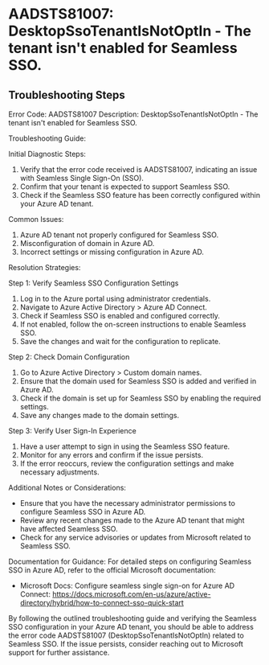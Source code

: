 
# AADSTS81007: DesktopSsoTenantIsNotOptIn - The tenant isn't enabled for Seamless SSO.


## Troubleshooting Steps
Error Code: AADSTS81007
Description: DesktopSsoTenantIsNotOptIn - The tenant isn't enabled for Seamless SSO.

Troubleshooting Guide:

Initial Diagnostic Steps:
1. Verify that the error code received is AADSTS81007, indicating an issue with Seamless Single Sign-On (SSO).
2. Confirm that your tenant is expected to support Seamless SSO.
3. Check if the Seamless SSO feature has been correctly configured within your Azure AD tenant.

Common Issues:
1. Azure AD tenant not properly configured for Seamless SSO.
2. Misconfiguration of domain in Azure AD.
3. Incorrect settings or missing configuration in Azure AD.

Resolution Strategies:

Step 1: Verify Seamless SSO Configuration Settings
1. Log in to the Azure portal using administrator credentials.
2. Navigate to Azure Active Directory > Azure AD Connect.
3. Check if Seamless SSO is enabled and configured correctly.
4. If not enabled, follow the on-screen instructions to enable Seamless SSO.
5. Save the changes and wait for the configuration to replicate.

Step 2: Check Domain Configuration
1. Go to Azure Active Directory > Custom domain names.
2. Ensure that the domain used for Seamless SSO is added and verified in Azure AD.
3. Check if the domain is set up for Seamless SSO by enabling the required settings.
4. Save any changes made to the domain settings.

Step 3: Verify User Sign-In Experience
1. Have a user attempt to sign in using the Seamless SSO feature.
2. Monitor for any errors and confirm if the issue persists.
3. If the error reoccurs, review the configuration settings and make necessary adjustments.

Additional Notes or Considerations:
- Ensure that you have the necessary administrator permissions to configure Seamless SSO in Azure AD.
- Review any recent changes made to the Azure AD tenant that might have affected Seamless SSO.
- Check for any service advisories or updates from Microsoft related to Seamless SSO.

Documentation for Guidance:
For detailed steps on configuring Seamless SSO in Azure AD, refer to the official Microsoft documentation:
- Microsoft Docs: Configure seamless single sign-on for Azure AD Connect: https://docs.microsoft.com/en-us/azure/active-directory/hybrid/how-to-connect-sso-quick-start

By following the outlined troubleshooting guide and verifying the Seamless SSO configuration in your Azure AD tenant, you should be able to address the error code AADSTS81007 (DesktopSsoTenantIsNotOptIn) related to Seamless SSO. If the issue persists, consider reaching out to Microsoft support for further assistance.